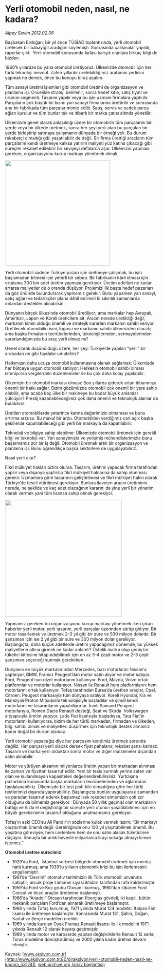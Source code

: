 # Yerli otomobil neden, nasıl, ne kadara?

*Alpay Sevim 2012.02.06*

<div class="pNewsDetailMainContent ctx_content" itemprop="articleBody">
 <p>
  Başbakan Erdoğan, bir yıl önce TÜSİAD toplantısında, yerli otomobil üretecek bir babayiğit aradığını söylemişti. Sonrasında çalışmalar yapıldı, raporlar çıktı. Yerli otomobil konusunda kafası karışık olanlara birkaç bilgi de bizden.
 </p>
 <p>
  1960’lı yıllardan bu yana otomobil üretiyoruz. Ülkemizde otomobil için her türlü teknoloji mevcut. Zaten yıllardır üretebildiğimiz arabanın yerlisini yapmak ne demek, önce bu konuyu biraz açalım.
 </p>
 <p>
  Tüm sanayi üretimi işlemleri gibi otomobil üretimi de organizasyon ve planlama işi. Öncelikle strateji belirlenir, sonra hedef kitle, satış fiyatı ve ürünün segmenti. Tasarım yapılır veya bu işin uzmanı firmalara yaptırılır. Parçaların çok büyük bir kısmı yan sanayi firmalarına ürettirilir ve sonrasında ana bir fabrikada tüm parçalar monte edilir. Satış, servis ve yedek parça ağları kurulur ve tüm bunlar tek ve itibarlı bir marka çatısı altında yönetilir.
 </p>
 <p>
  Ülkemizde genel olarak anlaşıldığı üzere bir otomobilin tüm parçalarını bir yerde veya bir ülkede üretmek, sonra her şeyi yerli olan bu parçaları bir yerde birleştirip satmaya çalışmanın dünyada bir örneği yok. Bu durum rekabetçi olmadığı gibi yaşatılabilir de değil. Bir firma ürettiği araçların tüm parçalarını kendi üretmeye kalksa yatırım maliyeti yüz katına çıkacağı gibi süreçler rekabet edilebilir bir seviyeyi defalarca aşar. Ülkemizin yapması gereken, organizasyonu kurup markayı yönetmek olmalı.
 </p>
 <p>
  <img alt="" height="345" src="http://web.archive.org/web/20151022082952im_/http://medya.aksiyon.com.tr/aksiyon/2012/02/06/diraksiyon-4.jpg"/>
 </p>
 <p>
  Yerli otomobili sadece Türkiye pazarı için üretmeye çalışmak, bu işin başlamadan bitmesi için yeterli bir sebep. Bir fabrikanın kârlı olması için ortalama 300 bin adet üretim yapması gerekiyor. Üretim adetleri ne kadar artarsa maliyetler de o oranda düşüyor. Projemizi ilk başta hedef pazarları da göz önünde bulundurarak yapmamız gerekir. Bunu yaparken yan sanayi, satış ağları ve tedarikçiler plana dâhil edilmeli ki sıkıntılı zamanlarda onlardan destekler alınabilsin.
 </p>
 <p>
  Dünyanın birçok ülkesinde otomobil üretiliyor; ama markalar hep Avrupalı, Amerikalı, Japon ve Koreli üreticilere ait. Aracın nerede üretildiği değil, markanın kimin olduğu önemli ve stratejik kararları markanın sahibi veriyor.  Üretilecek otomobilin ismi, logosu ve markanın sahibi ülkemizden olacak; ama başka firmaların tecrübelerinden, teknolojilerinden, sermayelerinden yararlandığımızda bu araç yerli olmaz mı?
 </p>
 <p>
  Genel olarak düşünüldüğü üzere, her şeyi Türkiye’de yapılan “yerli” bir arabadan ne gibi faydalar umabiliriz?
 </p>
 <p>
  Halkımızın daha ucuza otomobil kullanmasına olanak sağlamak: Ülkemizde her bütçeye uygun otomobil satılıyor. Herkesin otomobil sahibi olması isteniyorsa vergilerdeki düzenlemeler ile bu çok daha kolay yapılabilir.
 </p>
 <p>
  Ülkemizin bir otomobil markası olması: Son yıllarda giderek artan itibarımıza önemli bir katkı sağlar. Bizim gözümüzde otomobil çok önemli bir yere sahip olabilir; ama acaba kaç ülke bir makineye bu kadar büyük anlamlar yüklüyor? Prestij kazanabileceğimiz çok daha önemli ve teknolojik alanlar da bulabiliriz.
 </p>
 <p>
  Üretilen otomobillerde yeterince katma değerimizin olmaması ve bunu artırma arzusu: Bu makul bir arzu. Otomobilden verdiğimiz cari açık başka şekillerde kapatılabileceği gibi yerli bir markayla da kapatılabilir.
 </p>
 <p>
  Teknoloji ve bilgiye sahip olabilme: Ülkemizde otomobil üretmek için gerekli bilgi ve teknoloji var. Yan sanayimizle ve yetişmiş mühendislerimizle bunu başarmamız zor bir iş değil. Otomobil üretmek artık bir organizasyon ve planlama işi. Bunu öğrendikçe başka sektörlere de uygulayabiliriz.
 </p>
 <p>
  Nasıl yerli olur?
 </p>
 <p>
  Fikrî mülkiyet hakları bizim olursa. Tasarım, üretimi yapacak firma tarafından yapılır veya dışarıya yaptırılıp fikrî mülkiyet haklarına da sahip olunması gerekir. Uzmanlara göre tasarımın geliştirilmesi ve fikrî mülkiyet hakkı olarak Türkiye’de tescil ettirilmesi gerekiyor. Bunlara ilaveten aracın üretiminin nerede, ne şekilde ve kaç adet olacağının kararını da yine yerli bir yönetim olarak vermek yani tüm lisansa sahip olmak gerekiyor.
 </p>
 <p>
  <img alt="" height="383" src="http://web.archive.org/web/20151022082952im_/http://medya.aksiyon.com.tr/aksiyon/2012/02/06/diraksiyon-3.jpg"/>
 </p>
 <p>
  Yapmamız gereken bu organizasyonu kurup markayı yönetmek iken çıkan haberler yerli motor, yerli tasarım, yerli parçalar üzerinden sürüp gidiyor. Bir motor tasarlamak ve üretmek 2–3 yıl gibi bir süre ve 500 milyon dolardır. Bir şanzıman için ise 2 yıl gibi bir süre ve 300 milyon dolar gerekiyor. Başlangıçta, daha küçük adetlerde üretim yapacağımız dönemde, bu yüksek maliyetlerin altına girmek ne kadar anlamlı? Üstelik marka olup geniş bir tüketici kitlesine hitap edebilmek için en az 3–4 çeşit motor ve 2–3 çeşit şanzıman seçeneği sunmak gerekirken.
 </p>
 <p>
  Dünyanın en büyük markalarından Mercedes, bazı motorlarını Nissan’a yaptırıyor, BMW, Fransız Peugeot’dan motor satın alıyor ve motor satıyor. Ford, Peugeot’nun dizel motorlarını kullanıyor. Ford, Mazda, Volvo ortak platformlar ve motorlar kullanıyor. Nissan ile Renault hem platformlarını hem motorlarını ortak kullanıyor. Tofaş tarafından Bursa’da üretilen araçlar, Opel, Citroen, Peugeot markasıyla tüm dünyaya satılıyor. Koreli Hyundai, Kia ve Malezyalı Proton Mitsubishi teknolojisiyle başladılar ve şimdi kendi motorlarını ve tasarımlarını yapabiliyorlar. İranlı Samand Peugeot motorlarıyla, Romen Dacia Renault desteği, Seat ve Skoda  Volkswagen altyapısıyla üretim yapıyor. Lada Fiat lisansıyla başladıysa, Tata Fiat’ın motorlarını kullanıyorsa, bizim de her türlü markadan, firmadan ve ülkeden, bilgi sahibi olmak ve maliyetleri düşürmek için teknolojik destek almamız kadar doğal bir durum olamaz.
 </p>
 <p>
  Yerli otomobil yapacağız diye her parçasını kendimiz üretmek zorunda değiliz. Her parçası yerli olacak dersek fiyat pahalanır, rekabet şansı kalmaz. Tasarım ve marka yerli olduktan sonra motor ve diğer malzemeler dışarıdan satın alınabilir.
 </p>
 <p>
  Motor ve yürüyen aksamın milyonlarca üretim yapan bir markadan alınması ile zaman ve fiyattan tasarruf edilir. Yeni bir tesis kurmak yerine zaten var olan ve kullanılmayan kapasiteleri değerlendirebilirsiniz. Yurtdışına pazarlama konusunda başka markaların tecrübelerinden ve ağlarından faydalanabiliriz. Ülkemizde bir test pisti bile olmadığına göre her türlü testlerimizi dışarıda yaptırabiliriz. Başlangıçta bunları uygulayarak zamandan ve paradan tasarruf ederek başlamaz isek rekabet etmemizin çok zor olduğunu da bilmemiz gerekiyor.  Dünyada 50 yıllık geçmişi olan markaların battığı ve hızla el değiştirdiği bir süreçte yerli otonun yaşatılabilmesi için en büyük gereksinimin tasarruf olduğunu unutmamamız gerekiyor.
 </p>
 <p>
  Tofaş’ın eski CEO’su Ali Pandır’ın sözlerine kulak vermek lazım: “Bir markayı oluşturmak önemli değil. Gerektiğinde onu 100 yıl yaşatabilmek önemli. Bu yaşatma göreviyse, hem üretenlere hem de onu satın alacak tüketicilere düşüyor. Sonuçta bir anlık hevesle milyarlarca lirayı sokağa atmayı kimse istemez.”
 </p>
 <p>
 </p>
 <p>
  <strong>
   Otomobil üretme sürecimiz
  </strong>
 </p>
 <ul>
  <li>
   1929’da Ford,  İstanbul serbest bölgede otomobil üretmek için montaj hattı kurmuş; ama 1930’lu yılların ekonomik krizi bu işin ilerlemesini engellemiştir.
  </li>
  <li>
   1961’de “Devrim” otomotiv tarihimizin ilk Türk otomobili unvanına sahiptir; ancak proje zamanın siyasi iktidarı tarafından rafa kaldırılmıştır.
  </li>
  <li>
   1959’da Ford ve Koç grubu Otosan’ı kurmuş, 1960’dan itibaren Ford Consul ve ticari araçlar üretimine başlamıştı.
  </li>
  <li>
   1966’da “Anadol” Otosan tarafından fiberglas gövdeli, iki kapılı, bütün mekanik parçaları Ford’dan alınarak üretilmeye başlamıştır.
  </li>
  <li>
   1968 yılında Tofaş kurulmuş, 1971 yılında Murat 124 modelini İtalyan Fiat lisansı ile üretmeye başlamıştır. Sonrasında Murat 131, Şahin, Doğan, Kartal ve Serçe modelleri üretildi.
  </li>
  <li>
   1969 yılında kurulan Oyak Fransız Renault lisansı ile ilk modelini 1971 yılında Renault 12 olarak hayata geçirmiştir.
  </li>
  <li>
   1989 yılında motor ve karoserde yapılan değişikliklerle Renault 12 serisi, Toros modeline dönüştürülmüş ve 2000 yılına kadar üretimi devam etmiştir.
  </li>
 </ul>
</div>


Kaynak: [www.aksiyon.com.tr](http://www.aksiyon.com.tr:80/diraksiyon/yerli-otomobil-neden-nasil-ne-kadara_531741), [web.archive.org (arşiv bağlantısı)](http://web.archive.org/web/20151022082952/http://www.aksiyon.com.tr:80/diraksiyon/yerli-otomobil-neden-nasil-ne-kadara_531741)
